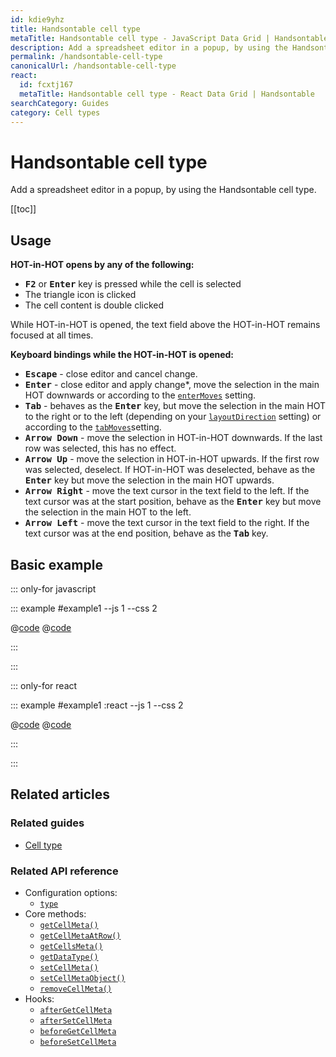 ```yaml
---
id: kdie9yhz
title: Handsontable cell type
metaTitle: Handsontable cell type - JavaScript Data Grid | Handsontable
description: Add a spreadsheet editor in a popup, by using the Handsontable cell type.
permalink: /handsontable-cell-type
canonicalUrl: /handsontable-cell-type
react:
  id: fcxtj167
  metaTitle: Handsontable cell type - React Data Grid | Handsontable
searchCategory: Guides
category: Cell types
---
```


# Handsontable cell type

Add a spreadsheet editor in a popup, by using the Handsontable cell type.

[[toc]]

## Usage

**HOT-in-HOT opens by any of the following:**

- <kbd>**F2**</kbd> or <kbd>**Enter**</kbd> key is pressed while the cell is selected
- The triangle icon is clicked
- The cell content is double clicked

While HOT-in-HOT is opened, the text field above the HOT-in-HOT remains focused at all times.

**Keyboard bindings while the HOT-in-HOT is opened:**

- <kbd>**Escape**</kbd> - close editor and cancel change.
- <kbd>**Enter**</kbd> - close editor and apply change\*, move the selection in the main HOT downwards or according to the [`enterMoves`](@/api/options.md#enterMoves) setting.
- <kbd>**Tab**</kbd> - behaves as the <kbd>**Enter**</kbd> key, but move the selection in the main HOT to the right or to the left (depending on your [`layoutDirection`](@/api/options.md#layoutdirection) setting) or according to the [`tabMoves`](@/api/options.md#tabmoves)setting.
- <kbd>**Arrow Down**</kbd> - move the selection in HOT-in-HOT downwards. If the last row was selected, this has no effect.
- <kbd>**Arrow Up**</kbd> - move the selection in HOT-in-HOT upwards. If the first row was selected, deselect. If HOT-in-HOT was deselected, behave as the <kbd>**Enter**</kbd> key but move the selection in the main HOT upwards.
- <kbd>**Arrow Right**</kbd> - move the text cursor in the text field to the left. If the text cursor was at the start position, behave as the <kbd>**Enter**</kbd> key but move the selection in the main HOT to the left.
- <kbd>**Arrow Left**</kbd> - move the text cursor in the text field to the right. If the text cursor was at the end position, behave as the <kbd>**Tab**</kbd> key.

## Basic example

::: only-for javascript

::: example #example1 --js 1 --css 2

@[code](@/content/guides/cell-types/handsontable-cell-type/javascript/example1.js)
@[code](@/content/guides/cell-types/handsontable-cell-type/javascript/example1.css)

:::

:::

::: only-for react

::: example #example1 :react --js 1 --css 2

@[code](@/content/guides/cell-types/handsontable-cell-type/react/example1.jsx)
@[code](@/content/guides/cell-types/handsontable-cell-type/react/example1.css)

:::

:::

## Related articles

### Related guides

- [Cell type](@/guides/cell-types/cell-type/cell-type.md)

### Related API reference

- Configuration options:
  - [`type`](@/api/options.md#type)
- Core methods:
  - [`getCellMeta()`](@/api/core.md#getcellmeta)
  - [`getCellMetaAtRow()`](@/api/core.md#getcellmetaatrow)
  - [`getCellsMeta()`](@/api/core.md#getcellsmeta)
  - [`getDataType()`](@/api/core.md#getdatatype)
  - [`setCellMeta()`](@/api/core.md#setcellmeta)
  - [`setCellMetaObject()`](@/api/core.md#setcellmetaobject)
  - [`removeCellMeta()`](@/api/core.md#removecellmeta)
- Hooks:
  - [`afterGetCellMeta`](@/api/hooks.md#aftergetcellmeta)
  - [`afterSetCellMeta`](@/api/hooks.md#aftersetcellmeta)
  - [`beforeGetCellMeta`](@/api/hooks.md#beforegetcellmeta)
  - [`beforeSetCellMeta`](@/api/hooks.md#beforesetcellmeta)
